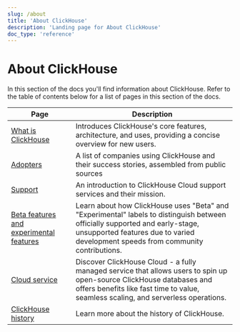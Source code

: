 ```yaml
---
slug: /about
title: 'About ClickHouse'
description: 'Landing page for About ClickHouse'
doc_type: 'reference'
---
```


# About ClickHouse

In this section of the docs you'll find information about ClickHouse. Refer to
the table of contents below for a list of pages in this section of the docs.

| Page                                                                       | Description                                                                                                                                                                                                       |
|----------------------------------------------------------------------------|-------------------------------------------------------------------------------------------------------------------------------------------------------------------------------------------------------------------|
| [What is ClickHouse](/about-clickhouse)                                    | Introduces ClickHouse's core features, architecture, and uses, providing a concise overview for new users.                                                                                                        |
| [Adopters](/about-us/adopters)                                             | A list of companies using ClickHouse and their success stories, assembled from public sources                                                                                                                     |
| [Support](/about-us/support)                                               | An introduction to ClickHouse Cloud support services and their mission.                                                                                                                                           |
| [Beta features and experimental features](/beta-and-experimental-features) | Learn about how ClickHouse uses "Beta" and "Experimental" labels to distinguish between officially supported and early-stage, unsupported features due to varied development speeds from community contributions. |
| [Cloud service](/about-us/cloud)                                           | Discover ClickHouse Cloud - a fully managed service that allows users to spin up open-source ClickHouse databases and offers benefits like fast time to value, seamless scaling, and serverless operations.       |
| [ClickHouse history](/about-us/history)                                    | Learn more about the history of ClickHouse.                                                                                                                                                                       |
